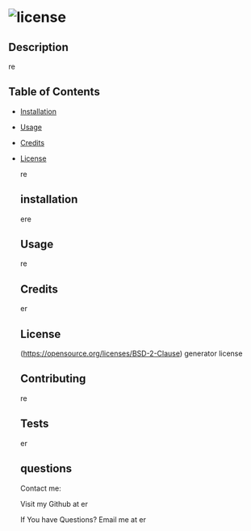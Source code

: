 # ![license](https://img.shields.io/badge/License-Boost%201.0-lightblue.svg)
   
  ## Description
  re
  ## Table of Contents 
- [Installation](#installation)
- [Usage](#usage)
- [Credits](#credits)
- [License](#license)


  re
  ## installation
  ere
  ## Usage
  re
  ## Credits
  er
  ## License
  (https://opensource.org/licenses/BSD-2-Clause)
  generator license
  ## Contributing
  re
  ## Tests
  er
  ## questions
  Contact me:

  Visit my Github at er

  If You have Questions? Email me at er

